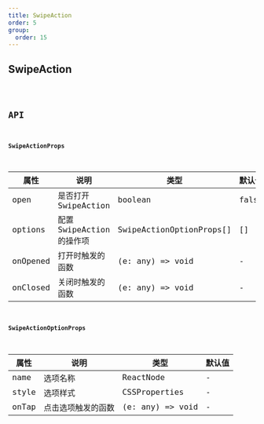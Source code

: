 ```yaml
---
title: SwipeAction
order: 5
group:
  order: 15
---
```


## SwipeAction

<code src="./swipe-action/index.tsx" />

## API

#### SwipeActionProps

| 属性     | 说明                      | 类型                     | 默认值 |
| -------- | ------------------------- | ------------------------ | ------ |
| open     | 是否打开 SwipeAction      | boolean                  | false  |
| options  | 配置 SwipeAction 的操作项 | SwipeActionOptionProps[] | []     |
| onOpened | 打开时触发的函数          | (e: any) => void         | -      |
| onClosed | 关闭时触发的函数          | (e: any) => void         | -      |

#### SwipeActionOptionProps

| 属性  | 说明               | 类型             | 默认值 |
| ----- | ------------------ | ---------------- | ------ |
| name  | 选项名称           | ReactNode        | -      |
| style | 选项样式           | CSSProperties    | -      |
| onTap | 点击选项触发的函数 | (e: any) => void | -      |
